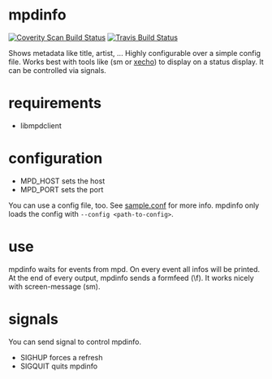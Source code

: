 mpdinfo
=======
[![Coverity Scan Build Status](https://scan.coverity.com/projects/15020/badge.svg)](https://scan.coverity.com/projects/jduepmeier-easy_args)
[![Travis Build Status](https://travis-ci.org/jduepmeier/mpdinfo.svg?branch=master)](https://travis-ci.org/jduepmeier/mpdinfo)



Shows metadata like title, artist, ... Highly configurable over a simple config file. Works best with tools like (sm or [xecho](https://github.com/cbdevnet/xecho)) to display on a status display. It can be controlled via signals.

requirements
=======

* libmpdclient

configuration
=======
* MPD_HOST sets the host
* MPD_PORT sets the port

You can use a config file, too. See [sample.conf](sample.conf) for more info.
mpdinfo only loads the config with `--config <path-to-config>`.

use
=======
mpdinfo waits for events from mpd. On every event all infos will be printed.
At the end of every output, mpdinfo sends a formfeed (\f).
It works nicely with screen-message (sm).

signals
=======
You can send signal to control mpdinfo.
* SIGHUP forces a refresh
* SIGQUIT quits mpdinfo
